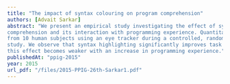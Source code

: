```yaml
---
title: "The impact of syntax colouring on program comprehension"
authors: [Advait Sarkar]
abstract: "We present an empirical study investigating the effect of syntax highlighting on program
comprehension and its interaction with programming experience. Quantitative data was captured
from 10 human subjects using an eye tracker during a controlled, randomised, within-subjects
study. We observe that syntax highlighting significantly improves task completion time, and that
this effect becomes weaker with an increase in programming experience."
publishedAt: "ppig-2015"
year: 2015
url_pdf: "/files/2015-PPIG-26th-Sarkar1.pdf"
---
```

